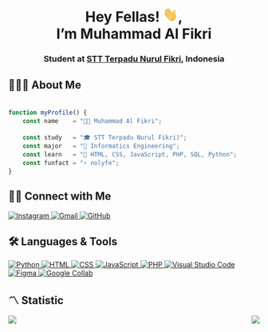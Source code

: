 <div align="center">
  <h1>Hey Fellas! <img src="https://github.com/ABSphreak/ABSphreak/blob/master/gifs/Hi.gif" width="30px" height="30px">,<br/>I’m Muhammad Al Fikri</h1>
  <h3>Student at <a href="https://nurulfikri.ac.id/" title="STT Terpadu Nurul Fikri">STT Terpadu Nurul Fikri</a>, Indonesia</h3>
</div>

## 👨🏻‍💻 About Me

```javascript

function myProfile() {
    const name    = "👋🏻 Muhammad Al Fikri";
        
    const study   = "🎓 STT Terpadu Nurul Fikri)";
    const major   = "📖 Informatics Engineering";
    const learn   = "🌱 HTML, CSS, JavaScript, PHP, SQL, Python";
    const funfact = "⚡ nolyfe";
}
```

## 🤝🏻 Connect with Me

<p>
  <a href="https://instagram.com/alfkri_" title="Instagram">
    <img src="https://upload.wikimedia.org/wikipedia/commons/e/e7/Instagram_logo_2016.svg" alt="Instagram" height="40" width="40"> 
  </a>
  <a href="mailto:alfkri28@gmail.com" title="Gmail">
    <img src="https://api.iconify.design/logos/google-gmail.svg" alt="Gmail" height="40" width="40"> 
  </a>
  <a href="https://github.com/alfkri" title="GitHub">
    <img src="https://api.iconify.design/bi/github.svg?color=%235c6bc0" alt="GitHub" height="40" width="40"> 
  </a>
</p>


## 🛠 Languages & Tools 

<div>
  <a href="https://www.python.org" title="Python">
    <img src="https://api.iconify.design/logos/python.svg" alt="Python" height="40" width="40"> 
  </a>
  <a href="https://www.w3schools.com/html" title="HTML">
    <img src="https://api.iconify.design/vscode-icons/file-type-html.svg" alt="HTML" height="40" width="40"> 
  </a>
  <a href="https://www.w3schools.com/css" title="CSS">
    <img src="https://api.iconify.design/vscode-icons/file-type-css.svg" alt="CSS" height="40" width="40"> 
  </a>
  <a href="https://www.javascript.com" title="JavaScript">
    <img src="https://api.iconify.design/logos/javascript.svg" alt="JavaScript" height="40" width="40"> 
  </a>  <a href="https://www.php.net" title="PHP">
    <img src="https://api.iconify.design/logos/php.svg" alt="PHP" height="40" width="40"> 
  </a>
   <a href="https://code.visualstudio.com" title="Visual Studio Code">
    <img src="https://api.iconify.design/logos/visual-studio-code.svg" alt="Visual Studio Code" height="40" width="40"> 
  </a>
  <a href="https://www.figma.com" title="Figma">
    <img src="https://api.iconify.design/logos/figma.svg" alt="Figma" height="40" width="40"> 
  </a>
  <a href="https://colab.research.google.com" title="Google Collab">
    <img src="https://colab.research.google.com/img/colab_favicon_256px.png" alt="Google Collab" height="40" width="40"> 
  </a>
</div>
  
## :part_alternation_mark: Statistic   
  <img align="left" height="180em" src="https://github-readme-stats-eight-theta.vercel.app/api?username=alfkri&show_icons=true&theme=algolia&include_all_commits=true&count_private=true"/>
  <img align="right" height="180em" src="https://github-readme-stats-eight-theta.vercel.app/api/top-langs/?username=alfkri&layout=compact&langs_count=8&theme=algolia"/>
  
 <br/>
